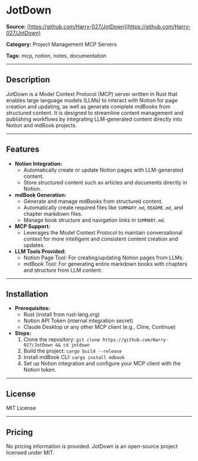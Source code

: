 # JotDown

**Source:** [https://github.com/Harry-027/JotDown](https://github.com/Harry-027/JotDown)

**Category:** Project Management MCP Servers

**Tags:** mcp, notion, notes, documentation

---

## Description

JotDown is a Model Context Protocol (MCP) server written in Rust that enables large language models (LLMs) to interact with Notion for page creation and updating, as well as generate complete mdBooks from structured content. It is designed to streamline content management and publishing workflows by integrating LLM-generated content directly into Notion and mdBook projects.

---

## Features

- **Notion Integration:**
  - Automatically create or update Notion pages with LLM-generated content.
  - Store structured content such as articles and documents directly in Notion.
- **mdBook Generation:**
  - Generate and manage mdBooks from structured content.
  - Automatically create required files like `SUMMARY.md`, `README.md`, and chapter markdown files.
  - Manage book structure and navigation links in `SUMMARY.md`.
- **MCP Support:**
  - Leverages the Model Context Protocol to maintain conversational context for more intelligent and consistent content creation and updates.
- **LLM Tools Provided:**
  - Notion Page Tool: For creating/updating Notion pages from LLMs.
  - mdBook Tool: For generating entire markdown books with chapters and structure from LLM content.

---

## Installation

- **Prerequisites:**
  - Rust (install from rust-lang.org)
  - Notion API Token (internal integration secret)
  - Claude Desktop or any other MCP client (e.g., Cline, Continue)
- **Steps:**
  1. Clone the repository: `git clone https://github.com/Harry-027/JotDown && cd jotdown`
  2. Build the project: `cargo build --release`
  3. Install mdBook CLI: `cargo install mdbook`
  4. Set up Notion integration and configure your MCP client with the Notion token.

---

## License

MIT License

---

## Pricing

No pricing information is provided. JotDown is an open-source project licensed under MIT.
